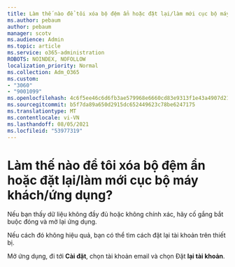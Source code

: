 ```yaml
---
title: Làm thế nào để tôi xóa bộ đệm ẩn hoặc đặt lại/làm mới cục bộ máy khách/ứng dụng?
ms.author: pebaum
author: pebaum
manager: scotv
ms.audience: Admin
ms.topic: article
ms.service: o365-administration
ROBOTS: NOINDEX, NOFOLLOW
localization_priority: Normal
ms.collection: Adm_O365
ms.custom:
- "3060"
- "9001099"
ms.openlocfilehash: 4c6f5ee46c6d6fb3ae579968e6660cd83e9313f1e43a4907d212a39f6eee9b6c
ms.sourcegitcommit: b5f7da89a650d2915dc652449623c78be6247175
ms.translationtype: MT
ms.contentlocale: vi-VN
ms.lasthandoff: 08/05/2021
ms.locfileid: "53977319"
---
```

# <a name="how-do-i-clear-the-cache-or-locally-resetrefresh-the-clientapp"></a>Làm thế nào để tôi xóa bộ đệm ẩn hoặc đặt lại/làm mới cục bộ máy khách/ứng dụng?

Nếu bạn thấy dữ liệu không đầy đủ hoặc không chính xác, hãy cố gắng bắt buộc đóng và mở lại ứng dụng.  

Nếu cách đó không hiệu quả, bạn có thể tìm cách đặt lại tài khoản trên thiết bị.
 
Mở ứng dụng, đi tới **Cài đặt**, chọn tài khoản email và chọn Đặt **lại tài khoản**.